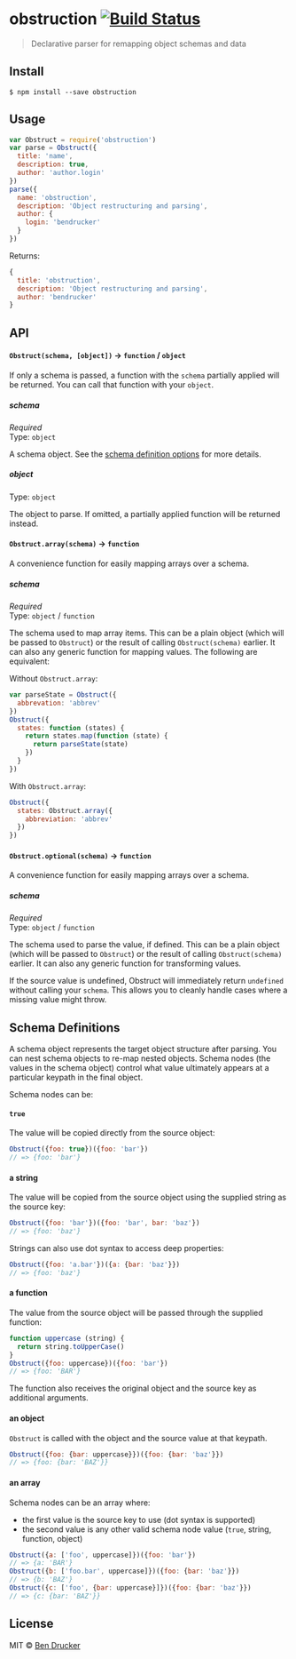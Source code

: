 # obstruction [![Build Status](https://travis-ci.org/bendrucker/obstruction.svg?branch=master)](https://travis-ci.org/bendrucker/obstruction)

> Declarative parser for remapping object schemas and data

## Install

```
$ npm install --save obstruction
```


## Usage

```js
var Obstruct = require('obstruction')
var parse = Obstruct({
  title: 'name',
  description: true,
  author: 'author.login'
})
parse({
  name: 'obstruction',
  description: 'Object restructuring and parsing',
  author: {
    login: 'bendrucker'
  }
})
```

Returns:

```js
{
  title: 'obstruction',
  description: 'Object restructuring and parsing',
  author: 'bendrucker'
}
```

## API

#### `Obstruct(schema, [object])` -> `function` / `object`

If only a schema is passed, a function with the `schema` partially applied will be returned. You can call that function with your `object`.

##### schema

*Required*  
Type: `object`

A schema object. See the [schema definition options](#schema-definition) for more details.

##### object

Type: `object`  

The object to parse. If omitted, a partially applied function will be returned instead.

#### `Obstruct.array(schema)` -> `function`

A convenience function for easily mapping arrays over a schema.

##### schema

*Required*  
Type: `object` / `function`

The schema used to map array items. This can be a plain object (which will be passed to `Obstruct`) or the result of calling `Obstruct(schema)` earlier. It can also any generic function for mapping values. The following are equivalent:

Without `Obstruct.array`:

```js
var parseState = Obstruct({
  abbrevation: 'abbrev'
})
Obstruct({
  states: function (states) {
    return states.map(function (state) {
      return parseState(state)
    })
  }
})
```

With `Obstruct.array`:

```js
Obstruct({
  states: Obstruct.array({
    abbreviation: 'abbrev'
  })
})
```

#### `Obstruct.optional(schema)` -> `function`

A convenience function for easily mapping arrays over a schema.

##### schema

*Required*  
Type: `object` / `function`

The schema used to parse the value, if defined. This can be a plain object (which will be passed to `Obstruct`) or the result of calling `Obstruct(schema)` earlier. It can also any generic function for transforming values.

If the source value is undefined, Obstruct will immediately return `undefined` without calling your `schema`. This allows you to cleanly handle cases where a missing value might throw. 

## Schema Definitions

A schema object represents the target object structure after parsing. You can nest schema objects to re-map nested objects. Schema nodes (the values in the schema object) control what value ultimately appears at a particular keypath in the final object.

Schema nodes can be:

#### `true`

The value will be copied directly from the source object:

```js
Obstruct({foo: true})({foo: 'bar'})
// => {foo: 'bar'}
```

#### a string

The value will be copied from the source object using the supplied string as the source key:

```js
Obstruct({foo: 'bar'})({foo: 'bar', bar: 'baz'})
// => {foo: 'baz'}
```

Strings can also use dot syntax to access deep properties:

```js
Obstruct({foo: 'a.bar'})({a: {bar: 'baz'}})
// => {foo: 'baz'}
```

#### a function

The value from the source object will be passed through the supplied function:

```js
function uppercase (string) {
  return string.toUpperCase()
}
Obstruct({foo: uppercase})({foo: 'bar'})
// => {foo: 'BAR'}
```

The function also receives the original object and the source key as additional arguments.

#### an object

`Obstruct` is called with the object and the source value at that keypath.

```js
Obstruct({foo: {bar: uppercase}})({foo: {bar: 'baz'}})
// => {foo: {bar: 'BAZ'}}
```

#### an array

Schema nodes can be an array where:

* the first value is the source key to use (dot syntax is supported)
* the second value is any other valid schema node value (`true`, string, function, object)

```js
Obstruct({a: ['foo', uppercase]})({foo: 'bar'})
// => {a: 'BAR'}
Obstruct({b: ['foo.bar', uppercase]})({foo: {bar: 'baz'}})
// => {b: 'BAZ'}
Obstruct({c: ['foo', {bar: uppercase}]})({foo: {bar: 'baz'}})
// => {c: {bar: 'BAZ'}}
```

## License

MIT © [Ben Drucker](http://bendrucker.me)
